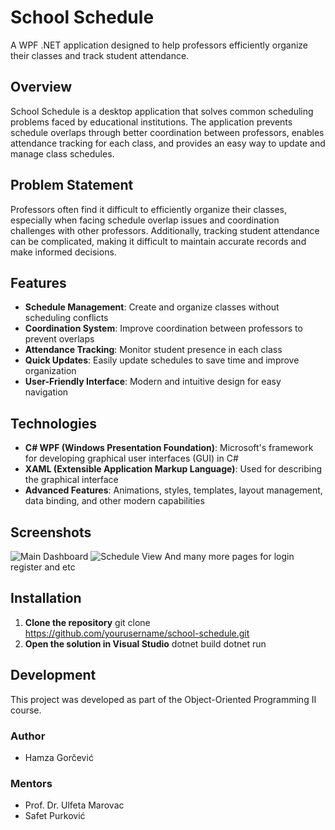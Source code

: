 # School Schedule

A WPF .NET application designed to help professors efficiently organize their classes and track student attendance.

## Overview

School Schedule is a desktop application that solves common scheduling problems faced by educational institutions. The application prevents schedule overlaps through better coordination between professors, enables attendance tracking for each class, and provides an easy way to update and manage class schedules.

## Problem Statement

Professors often find it difficult to efficiently organize their classes, especially when facing schedule overlap issues and coordination challenges with other professors. Additionally, tracking student attendance can be complicated, making it difficult to maintain accurate records and make informed decisions.

## Features

- **Schedule Management**: Create and organize classes without scheduling conflicts
- **Coordination System**: Improve coordination between professors to prevent overlaps
- **Attendance Tracking**: Monitor student presence in each class
- **Quick Updates**: Easily update schedules to save time and improve organization
- **User-Friendly Interface**: Modern and intuitive design for easy navigation

## Technologies

- **C# WPF (Windows Presentation Foundation)**: Microsoft's framework for developing graphical user interfaces (GUI) in C#
- **XAML (Extensible Application Markup Language)**: Used for describing the graphical interface
- **Advanced Features**: Animations, styles, templates, layout management, data binding, and other modern capabilities

## Screenshots
![Main Dashboard](https://github.com/user-attachments/assets/76ccaa79-0c2b-493d-aa14-1b4053e006cb)
![Schedule View](https://github.com/user-attachments/assets/cfb84615-5824-4f8b-b99f-27289cfff2a5)
And many more pages for login register and etc
## Installation

1. **Clone the repository**
   git clone https://github.com/yourusername/school-schedule.git
3. **Open the solution in Visual Studio**
   dotnet build
   dotnet run
## Development

This project was developed as part of the Object-Oriented Programming II course.

### Author
- Hamza Gorčević

### Mentors
- Prof. Dr. Ulfeta Marovac
- Safet Purković

